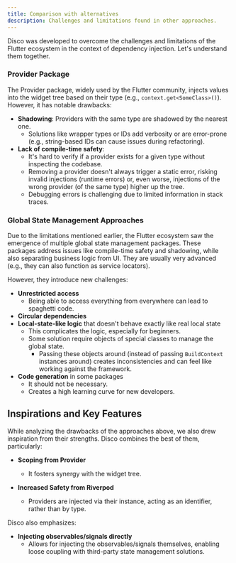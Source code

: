 ```yaml
---
title: Comparison with alternatives
description: Challenges and limitations found in other approaches.
---
```


Disco was developed to overcome the challenges and limitations of the Flutter ecosystem in the context of dependency injection. Let's understand them together.

### Provider Package  

The Provider package, widely used by the Flutter community, injects values into the widget tree based on their type (e.g., `context.get<SomeClass>()`). However, it has notable drawbacks:

- **Shadowing**: Providers with the same type are shadowed by the nearest one.  
  - Solutions like wrapper types or IDs add verbosity or are error-prone (e.g., string-based IDs can cause issues during refactoring).  
- **Lack of compile-time safety**:  
  - It's hard to verify if a provider exists for a given type without inspecting the codebase.  
  - Removing a provider doesn't always trigger a static error, risking invalid injections (runtime errors) or, even worse, injections of the wrong provider (of the same type) higher up the tree.  
  - Debugging errors is challenging due to limited information in stack traces.

### Global State Management Approaches

Due to the limitations mentioned earlier, the Flutter ecosystem saw the emergence of multiple global state management packages. These packages address issues like compile-time safety and shadowing, while also separating business logic from UI. They are usually very advanced (e.g., they can also function as service locators).

However, they introduce new challenges:

- **Unrestricted access**
  - Being able to access everything from everywhere can lead to spaghetti code.
- **Circular dependencies**
- **Local-state-like logic** that doesn't behave exactly like real local state
  - This complicates the logic, especially for beginners.
  - Some solution require objects of special classes to manage the global state.
    - Passing these objects around (instead of passing `BuildContext` instances around) creates inconsistencies and can feel like working against the framework.
- **Code generation** in some packages  
  - It should not be necessary.
  - Creates a high learning curve for new developers.

## Inspirations and Key Features

While analyzing the drawbacks of the approaches above, we also drew inspiration from their strengths. Disco combines the best of them, particularly:

- **Scoping from Provider**  
  - It fosters synergy with the widget tree.
  
- **Increased Safety from Riverpod**  
  - Providers are injected via their instance, acting as an identifier, rather than by type.

Disco also emphasizes:

- **Injecting observables/signals directly**  
  - Allows for injecting the observables/signals themselves, enabling loose coupling with third-party state management solutions.
